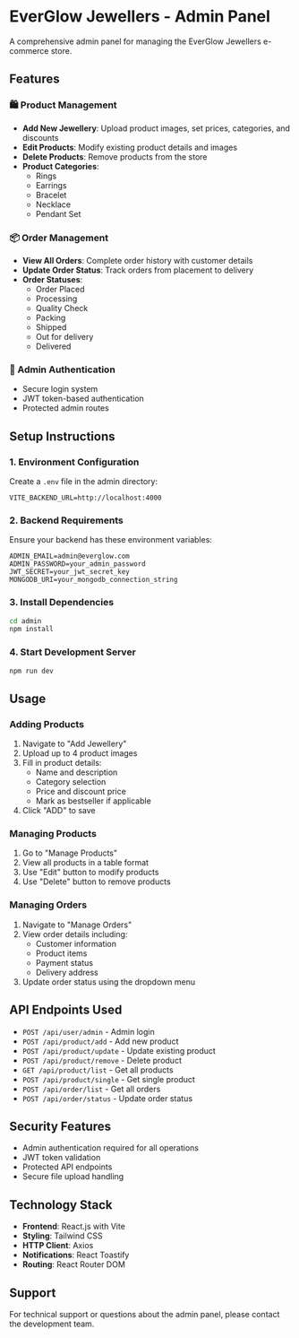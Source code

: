 # EverGlow Jewellers - Admin Panel

A comprehensive admin panel for managing the EverGlow Jewellers e-commerce store.

## Features

### 🛍️ Product Management
- **Add New Jewellery**: Upload product images, set prices, categories, and discounts
- **Edit Products**: Modify existing product details and images
- **Delete Products**: Remove products from the store
- **Product Categories**: 
  - Rings
  - Earrings
  - Bracelet
  - Necklace
  - Pendant Set

### 📦 Order Management
- **View All Orders**: Complete order history with customer details
- **Update Order Status**: Track orders from placement to delivery
- **Order Statuses**:
  - Order Placed
  - Processing
  - Quality Check
  - Packing
  - Shipped
  - Out for delivery
  - Delivered

### 🔐 Admin Authentication
- Secure login system
- JWT token-based authentication
- Protected admin routes

## Setup Instructions

### 1. Environment Configuration
Create a `.env` file in the admin directory:

```env
VITE_BACKEND_URL=http://localhost:4000
```

### 2. Backend Requirements
Ensure your backend has these environment variables:
```env
ADMIN_EMAIL=admin@everglow.com
ADMIN_PASSWORD=your_admin_password
JWT_SECRET=your_jwt_secret_key
MONGODB_URI=your_mongodb_connection_string
```

### 3. Install Dependencies
```bash
cd admin
npm install
```

### 4. Start Development Server
```bash
npm run dev
```

## Usage

### Adding Products
1. Navigate to "Add Jewellery"
2. Upload up to 4 product images
3. Fill in product details:
   - Name and description
   - Category selection
   - Price and discount price
   - Mark as bestseller if applicable
4. Click "ADD" to save

### Managing Products
1. Go to "Manage Products"
2. View all products in a table format
3. Use "Edit" button to modify products
4. Use "Delete" button to remove products

### Managing Orders
1. Navigate to "Manage Orders"
2. View order details including:
   - Customer information
   - Product items
   - Payment status
   - Delivery address
3. Update order status using the dropdown menu

## API Endpoints Used

- `POST /api/user/admin` - Admin login
- `POST /api/product/add` - Add new product
- `POST /api/product/update` - Update existing product
- `POST /api/product/remove` - Delete product
- `GET /api/product/list` - Get all products
- `POST /api/product/single` - Get single product
- `POST /api/order/list` - Get all orders
- `POST /api/order/status` - Update order status

## Security Features

- Admin authentication required for all operations
- JWT token validation
- Protected API endpoints
- Secure file upload handling

## Technology Stack

- **Frontend**: React.js with Vite
- **Styling**: Tailwind CSS
- **HTTP Client**: Axios
- **Notifications**: React Toastify
- **Routing**: React Router DOM

## Support

For technical support or questions about the admin panel, please contact the development team.
